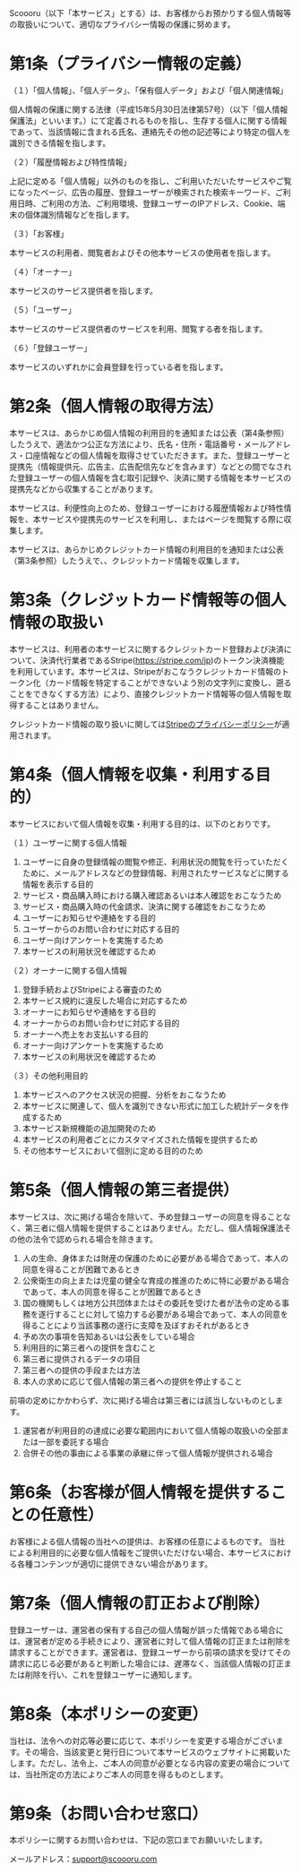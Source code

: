 Scoooru（以下「本サービス」とする）は、お客様からお預かりする個人情報等の取扱いについて、適切なプライバシー情報の保護に努めます。

# 第1条（プライバシー情報の定義）

（１）「個人情報」、「個人データ」、「保有個人データ」および「個人関連情報」

個人情報の保護に関する法律（平成15年5月30日法律第57号）（以下「個人情報保護法」といいます。）にて定義されるものを指し、生存する個人に関する情報であって、当該情報に含まれる氏名、連絡先その他の記述等により特定の個人を識別できる情報を指します。

（２）「履歴情報および特性情報」

上記に定める「個人情報」以外のものを指し、ご利用いただいたサービスやご覧になったページ、広告の履歴、登録ユーザーが検索された検索キーワード、ご利用日時、ご利用の方法、ご利用環境、登録ユーザーのIPアドレス、Cookie、端末の個体識別情報などを指します。

（３）「お客様」

本サービスの利用者、閲覧者およびその他本サービスの使用者を指します。

（４）「オーナー」

本サービスのサービス提供者を指します。

（５）「ユーザー」

本サービスのサービス提供者のサービスを利用、閲覧する者を指します。

（６）「登録ユーザー」

本サービスのいずれかに会員登録を行っている者を指します。

# 第2条（個人情報の取得方法）

本サービスは、あらかじめ個人情報の利用目的を通知または公表（第4条参照）したうえで、適法かつ公正な方法により、氏名・住所・電話番号・メールアドレス・口座情報などの個人情報を取得させていただきます。また、登録ユーザーと提携先（情報提供元、広告主、広告配信先などを含みます）などとの間でなされた登録ユーザーの個人情報を含む取引記録や、決済に関する情報を本サービスの提携先などから収集することがあります。

本サービスは、利便性向上のため、登録ユーザーにおける履歴情報および特性情報を、本サービスや提携先のサービスを利用し、またはページを閲覧する際に収集します。

本サービスは、あらかじめクレジットカード情報の利用目的を通知または公表（第3条参照）したうえで、、クレジットカード情報を収集します。

# 第3条（クレジットカード情報等の個人情報の取扱い

本サービスは、利用者の本サービスに関するクレジットカード登録および決済について、決済代行業者であるStripe(https://stripe.com/jp)のトークン決済機能を利用しています。本サービスは、Stripeがおこなうクレジットカード情報のトークン化（カード情報を特定することができないよう別の文字列に変換し、遡ることをできなくする方法）により、直接クレジットカード情報等の個人情報を取得することはありません。

クレジットカード情報の取り扱いに関しては[Stripeのプライバシーポリシー](https://stripe.com/jp/privacy)が適用されます。

# 第4条（個人情報を収集・利用する目的）

本サービスにおいて個人情報を収集・利用する目的は、以下のとおりです。

（１）ユーザーに関する個人情報

1. ユーザーに自身の登録情報の閲覧や修正、利用状況の閲覧を行っていただくために、メールアドレスなどの登録情報、利用されたサービスなどに関する情報を表示する目的
2. サービス・商品購入時における購入確認あるいは本人確認をおこなうため
3. サービス・商品購入時の代金請求、決済に関する確認をおこなうため
4. ユーザーにお知らせや連絡をする目的
5. ユーザーからのお問い合わせに対応する目的
6. ユーザー向けアンケートを実施するため
7. 本サービスの利用状況を確認するため

（２）オーナーに関する個人情報

1. 登録手続およびStripeによる審査のため
2. 本サービス規約に違反した場合に対応するため
3. オーナーにお知らせや連絡をする目的
4. オーナーからのお問い合わせに対応する目的
5. オーナーへ売上をお支払いする目的
6. オーナー向けアンケートを実施するため
7. 本サービスの利用状況を確認するため

（３）その他利用目的

1. 本サービスへのアクセス状況の把握、分析をおこなうため
2. 本サービスに関連して、個人を識別できない形式に加工した統計データを作成するため
3. 本サービス新規機能の追加開発のため
4. 本サービスの利用者ごとにカスタマイズされた情報を提供するため
5. その他本サービスにおいて個別に定める目的のため

# 第5条（個人情報の第三者提供）

本サービスは、次に掲げる場合を除いて、予め登録ユーザーの同意を得ることなく、第三者に個人情報を提供することはありません。ただし、個人情報保護法その他の法令で認められる場合を除きます。

1. 人の生命、身体または財産の保護のために必要がある場合であって、本人の同意を得ることが困難であるとき
2. 公衆衛生の向上または児童の健全な育成の推進のために特に必要がある場合であって、本人の同意を得ることが困難であるとき
3. 国の機関もしくは地方公共団体またはその委託を受けた者が法令の定める事務を遂行することに対して協力する必要がある場合であって、本人の同意を得ることにより当該事務の遂行に支障を及ぼすおそれがあるとき
4. 予め次の事項を告知あるいは公表をしている場合
5. 利用目的に第三者への提供を含むこと
6. 第三者に提供されるデータの項目
7. 第三者への提供の手段または方法
8. 本人の求めに応じて個人情報の第三者への提供を停止すること

前項の定めにかかわらず、次に掲げる場合は第三者には該当しないものとします。

1. 運営者が利用目的の達成に必要な範囲内において個人情報の取扱いの全部または一部を委託する場合
2. 合併その他の事由による事業の承継に伴って個人情報が提供される場合

# 第6条（お客様が個人情報を提供することの任意性）

お客様による個人情報の当社への提供は、お客様の任意によるものです。 当社による利用目的に必要な個人情報をご提供いただけない場合、本サービスにおける各種コンテンツが適切に提供できない場合があります。

# 第7条（個人情報の訂正および削除）

登録ユーザーは、運営者の保有する自己の個人情報が誤った情報である場合には、運営者が定める手続きにより、運営者に対して個人情報の訂正または削除を請求することができます。運営者は、登録ユーザーから前項の請求を受けてその請求に応じる必要があると判断した場合には、遅滞なく、当該個人情報の訂正または削除を行い、これを登録ユーザーに通知します。

# 第8条（本ポリシーの変更）

当社は、法令への対応等必要に応じて、本ポリシーを変更する場合がございます。その場合、当該変更と発行日について本サービスのウェブサイトに掲載いたします。ただし、法令上、ご本人の同意が必要となる内容の変更の場合については、当社所定の方法によりご本人の同意を得るものとします。

# 第9条（お問い合わせ窓口）

本ポリシーに関するお問い合わせは、下記の窓口までお願いいたします。

メールアドレス：[support@scoooru.com](<mailto:support@scoooru.com>)
